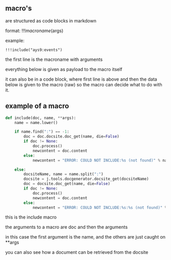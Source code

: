
## macro's

are structured as code blocks in markdown

format:  !!!$macroname($args)

example:

```
!!!include("ays9:events")
```

the first line is the macroname with arguments

everything below is given as payload to the macro itself

it can also be in a code block, where first line is above and then the data below is given to the macro (raw)
so the macro can decide what to do with it.



## example of a macro

```python
def include(doc, name, **args):
    name = name.lower()

    if name.find(":") == -1:
        doc = doc.docsite.doc_get(name, die=False)
        if doc != None:
            doc.process()
            newcontent = doc.content
        else:
            newcontent = "ERROR: COULD NOT INCLUDE:%s (not found)" % name

    else:
        docsiteName, name = name.split(":")
        docsite = j.tools.docgenerator.docsite_get(docsiteName)
        doc = docsite.doc_get(name, die=False)
        if doc != None:
            doc.process()
            newcontent = doc.content
        else:
            newcontent = "ERROR: COULD NOT INCLUDE:%s:%s (not found)" % (docsiteName, name)
```

this is the include macro

the arguments to a macro are doc and then the arguments

in this case the first argument is the name, and the others are just caught on **args

you can also see how a document can be retrieved from the docsite



